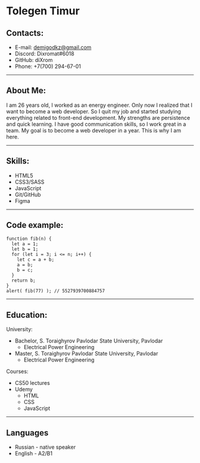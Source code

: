 # Tolegen Timur

## Contacts:

- E-mail: demigodkz@gmail.com
- Discord: Dixromat#6018
- GitHub: diXrom
- Phone: +7(700) 294-67-01

---

## About Me:

I am 26 years old, I worked as an energy engineer. Only now I realized that I want to become a web developer. So I quit my job and started studying everything related to front-end development. My strengths are persistence and quick learning. I have good communication skills, so I work great in a team. My goal is to become a web developer in a year. This is why I am here.

---

## Skills:
- HTML5
- CSS3/SASS
- JavaScript
- Git/GitHub
- Figma

---

## Code example:
```
function fib(n) {
  let a = 1;
  let b = 1;
  for (let i = 3; i <= n; i++) {
    let c = a + b;
    a = b;
    b = c;
  }
  return b;
}
alert( fib(77) ); // 5527939700884757
```

---

## Education:
University:
- Bachelor, S. Toraighyrov Pavlodar State University, Pavlodar 
    - Electrical Power Engineering
- Master, S. Toraighyrov Pavlodar State University, Pavlodar 
    - Electrical Power Engineering

Courses:
- CS50 lectures
- Udemy 
    - HTML
    - CSS
    - JavaScript

------

## Languages
- Russian - native speaker
- English - A2/B1
